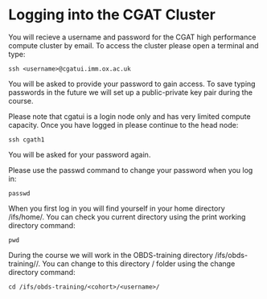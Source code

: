 # Logging into the CGAT Cluster


You will recieve a username and password for the CGAT high performance compute cluster by email. To access the cluster please open a terminal and type:
 
`ssh <username>@cgatui.imm.ox.ac.uk`

You will be asked to provide your password to gain access. To save typing passwords in the future we will set up a public-private key pair during the course.

Please note that cgatui is a login node only and has very limited compute capacity. Once you have logged in please continue to the head node:
 
`ssh cgath1`

You will be asked for your password again. 

Please use the passwd command to change your password when you log in:

`passwd`

When you first log in you will find yourself in your home directory /ifs/home/<username>. You can check you current directory using the print working directory command:

`pwd`

During the course we will work in the OBDS-training directory /ifs/obds-training/<cohort>/<username>. You can change to this directory / folder using the change directory command:

`cd /ifs/obds-training/<cohort>/<username>/`
 

